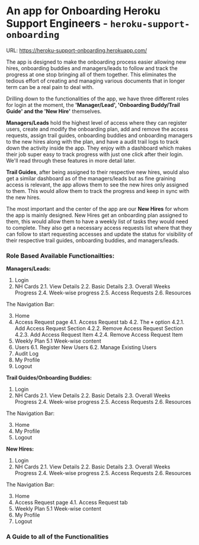 # An app for Onboarding Heroku Support Engineers - `heroku-support-onboarding`

URL: https://heroku-support-onboarding.herokuapp.com/

The app is designed to make the onboarding process easier allowing new hires, onboarding buddies and managers/leads to follow and track the progress at one stop bringing all of them together. This eliminates the tedious effort of creating and managing various documents that in longer term can be a real pain to deal with.

Drilling down to the functionalities of the app, we have three different roles for login at the moment, the **'Manager/Lead', 'Onboarding Buddy/Trail Guide' and the 'New Hire'** themselves.

**Managers/Leads** hold the highest level of access where they can register users, create and modify the onboarding plan, add and remove the access requests, assign trail guides, onboarding buddies and onboarding managers to the new hires along with the plan, and have a audit trail logs to track down the activity inside the app. They enjoy with a dashboard which makes their job super easy to track progress with just one click after their login. We'll read through these features in more detail later. 

**Trail Guides**, after being assigned to their respective new hires, would also get a similar dashboard as of the managers/leads but as fine graining access is relevant, the app allows them to see the new hires only assigned to them. This would allow them to track the progress and keep in sync with the new hires.

The most important and the center of the app are our **New Hires** for whom the app is mainly designed. New Hires get an onboarding plan assigned to them, this would allow them to have a weekly list of tasks they would need to complete. They also get a necessary access requests list where that they can follow to start requesting accesses and update the status for visibility of their respective trail guides, onboarding buddies, and managers/leads.

### Role Based Available Functionailties:

**Managers/Leads:**

1. Login
2. NH Cards
    2.1. View Details
    2.2. Basic Details
    2.3. Overall Weeks Progress
    2.4. Week-wise progress
    2.5. Access Requests
    2.6. Resources

The Navigation Bar:

3. Home
4. Access Request page
    4.1. Access Request tab
    4.2. The **`+`** option
        4.2.1. Add Access Request Section
        4.2.2. Remove Access Request Section
        4.2.3. Add Access Request Item
        4.2.4. Remove Access Request Item
5. Weekly Plan
    5.1 Week-wise content
6. Users
    6.1. Register New Users
    6.2. Manage Existing Users
7. Audit Log
8. My Profile
9. Logout
 
**Trail Guides/Onboarding Buddies:**

1. Login
2. NH Cards
    2.1. View Details
    2.2. Basic Details
    2.3. Overall Weeks Progress
    2.4. Week-wise progress
    2.5. Access Requests
    2.6. Resources

The Navigation Bar:

3. Home
4. My Profile
5. Logout

**New Hires:**

1. Login
2. NH Cards
    2.1. View Details
    2.2. Basic Details
    2.3. Overall Weeks Progress
    2.4. Week-wise progress
    2.5. Access Requests
    2.6. Resources

The Navigation Bar:

3. Home
4. Access Request page
    4.1. Access Request tab
5. Weekly Plan
    5.1 Week-wise content
6. My Profile
7. Logout
 
### A Guide to all of the Functionalities

